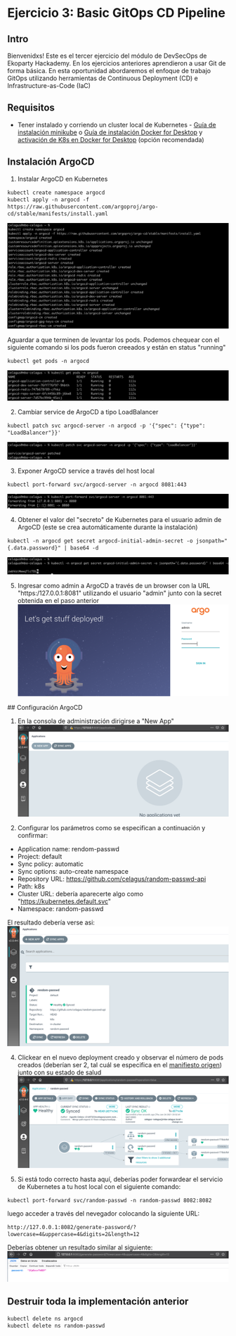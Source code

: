 # Ejercicio 3: Basic GitOps CD Pipeline

## Intro
Bienvenidxs! Este es el tercer ejercicio del módulo de DevSecOps de Ekoparty Hackademy. En los ejercicios anteriores aprendieron a usar Git de forma básica. En esta oportunidad abordaremos el enfoque de trabajo GitOps utilizando herramientas de Continuous Deployment (CD) e Infrastructure-as-Code (IaC)

## Requisitos
* Tener instalado y corriendo un cluster local de Kubernetes - [Guía de instalación minikube](https://minikube.sigs.k8s.io/docs/start/) o [Guía de instalación Docker for Desktop](https://www.docker.com/products/docker-desktop) y [activación de K8s en Docker for Desktop](https://docs.docker.com/desktop/kubernetes/)  (opción recomendada)


## Instalación ArgoCD

1. Instalar ArgoCD en Kubernetes
```
kubectl create namespace argocd
kubectl apply -n argocd -f https://raw.githubusercontent.com/argoproj/argo-cd/stable/manifests/install.yaml
```
![Image](img/argocd-install.png)

Aguardar a que terminen de levantar los pods. Podemos chequear con el siguiente comando si los pods fueron creeados y están en status "running"
```
kubectl get pods -n argocd
```
![Image](img/argocd-get-pods.png)

2. Cambiar service de ArgoCD a tipo LoadBalancer
```
kubectl patch svc argocd-server -n argocd -p '{"spec": {"type": "LoadBalancer"}}'

```
![Image](img/argocd-svc.png)

3. Exponer ArgoCD service a través del host local
```
kubectl port-forward svc/argocd-server -n argocd 8081:443
```
![Image](img/argocd-forward.png)

4. Obtener el valor del "secreto" de Kubernetes para el usuario admin de ArgoCD (este se crea automáticamente durante la instalación)
```
kubectl -n argocd get secret argocd-initial-admin-secret -o jsonpath="{.data.password}" | base64 -d
```
![Image](img/argocd-secret.png)

5. Ingresar como admin a ArgoCD a través de un browser con la URL "https:/127.0.0.1:8081" utilizando el usuario "admin" junto con la secret obtenida en el paso anterior
![Image](img/argocd-login.png)


## Configuración ArgoCD

1. En la consola de administración dirigirse a "New App"
![Image](img/argocd-new-app.png)

2. Configurar los parámetros como se especifican a continuación y confirmar:

* Application name: rendom-passwd
* Project: default
* Sync policy: automatic
* Sync options: auto-create namespace
* Repository URL: https://github.com/celagus/random-passwd-api
* Path: k8s
* Cluster URL: debería aparecerte algo como "https://kubernetes.default.svc"
* Namespace: random-passwd

El resultado debería verse asi:
![Image](img/argocd-status.png)

4. Clickear en el nuevo deployment creado y observar el número de pods creados (deberían ser 2, tal cuál se especifica en el [manifiesto origen](https://github.com/celagus/random-passwd-api/blob/main/k8s/deployment.yml#L8)) junto con su estado de salud
![Image](img/argocd-deploy.png)

5. Si está todo correcto hasta aquí, deberías poder forwardear el servicio de Kubernetes a tu host local  con el siguiente comando:
```
kubectl port-forward svc/random-passwd -n random-passwd 8082:8082
```
luego acceder a través del nevegador colocando la siguiente URL:
```
http://127.0.0.1:8082/generate-password/?lowercase=4&uppercase=4&digits=2&length=12
```

Deberías obtener un resultado similar al siguiente:
![Image](img/argocd-check-api.png)


## Destruir toda la implementación anterior

```
kubectl delete ns argocd
kubectl delete ns random-passwd
```


